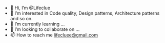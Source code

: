 - 👋 Hi, I’m @Lifeclue
- 👀 I’m interested in Code quality, Design patterns, Architecture patterns and so on.
- 🌱 I’m currently learning ...
- 💞️ I’m looking to collaborate on ...
- 📫 How to reach me lifecluee@gmail.com

<!---
Lifeclue/Lifeclue is a ✨ special ✨ repository because its `README.md` (this file) appears on your GitHub profile.
You can click the Preview link to take a look at your changes.
--->
